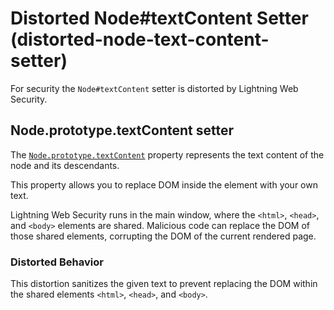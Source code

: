 # Distorted Node#textContent Setter (distorted-node-text-content-setter)

For security the `Node#textContent` setter is distorted by Lightning Web Security.

<!-- START generated embed: @locker/distortion/src/Node/docs/textContent-setter.md -->
## Node.prototype.textContent setter

The [`Node.prototype.textContent`](https://developer.mozilla.org/en-US/docs/Web/API/Node/textContent) property represents the text content of the node and its descendants.

This property allows you to replace DOM inside the element with your own text.

Lightning Web Security runs in the main window, where the `<html>`, `<head>`, and `<body>` elements are shared. Malicious code can replace the DOM of those shared elements, corrupting the DOM of the current rendered page.

### Distorted Behavior

This distortion sanitizes the given text to prevent replacing the DOM within the shared elements `<html>`, `<head>`, and `<body>`.
<!-- END generated embed, please keep comment -->
